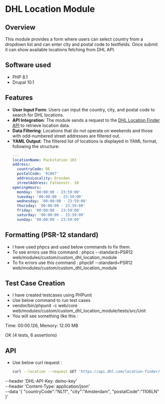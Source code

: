 # DHL Location Module

## Overview

 This module provides a form where users can select country from a dropdown list and can enter city and postal code to textfields. Once submit it can show available locations fetching from DHL API.

## Software used

- PHP 8.1
- Drupal 10.1

## Features

- **User Input Form**: Users can input the country, city, and postal code to search for DHL locations.
- **API Integration**: The module sends a request to the [DHL Location Finder API](https://api.dhl.com/location-finder) to retrieve location data.
- **Data Filtering**: Locations that do not operate on weekends and those with odd-numbered street addresses are filtered out.
- **YAML Output**: The filtered list of locations is displayed in YAML format, following the structure:
  ```yaml
  ---
  locationName: Packstation 103
  address:
    countryCode: DE
    postalCode: '01067'
    addressLocality: Dresden
    streetAddress: Falkenstr. 10
  openingHours:
    monday: '00:00:00 - 23:59:00'
    tuesday: '00:00:00 - 23:59:00'
    wednesday: '00:00:00 - 23:59:00'
    thursday: '00:00:00 - 23:59:00'
    friday: '00:00:00 - 23:59:00'
    saturday: '00:00:00 - 23:59:00'
    sunday: '00:00:00 - 23:59:00'

## Formatting (PSR-12 standard)

- I have used phpcs and used below commands to fix them.
- To see errors use this command : phpcs --standard=PSR12 web/modules/custom/custom_dhl_location_module
- To fix errors use this command : phpcbf --standard=PSR12 web/modules/custom/custom_dhl_location_module

## Test Case Creation

- I have created testcases using PHPunit
- Use below command to run test cases
- vendor/bin/phpunit -c web/core web/modules/custom/custom_dhl_location_module/tests/src/Unit
- You will see something like this :

Time: 00:00.126, Memory: 12.00 MB

OK (4 tests, 6 assertions)


## API 
- Use below curl request :
  ```bash
  curl --location --request GET 'https://api.dhl.com/location-finder/v1/find-by-address?countryCode=NL&postalCode=1106LN&city=Amsterdam' \
--header 'DHL-API-Key: demo-key' \
--header 'Content-Type: application/json' \
--data '{
   "countryCode":"NL11",
   "city":"Amsterdam",
   "postalCode":"1106LN"
}'
